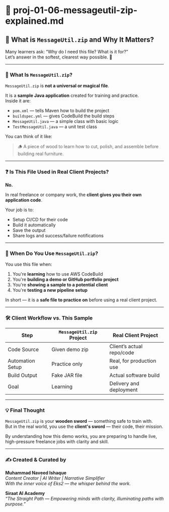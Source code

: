 # 🧺 proj-01-06-messageutil-zip-explained.md

## 🎯 What is `MessageUtil.zip` and Why It Matters?

Many learners ask: “Why do I need this file? What is it for?”  
Let’s answer in the softest, clearest way possible. 💫

---

### 🧩 What Is `MessageUtil.zip`?

`MessageUtil.zip` is **not a universal or magical file**.

It is a **sample Java application** created for training and practice.  
Inside it are:

- `pom.xml` — tells Maven how to build the project  
- `buildspec.yml` — gives CodeBuild the build steps  
- `MessageUtil.java` — a simple class with basic logic  
- `TestMessageUtil.java` — a unit test class  

You can think of it like:

> 🪵 A piece of wood to learn how to cut, polish, and assemble before building real furniture.

---

### ❓ Is This File Used in Real Client Projects?

**No.**

In real freelance or company work, the **client gives you their own application code**.

Your job is to:

- Setup CI/CD for their code  
- Build it automatically  
- Save the output  
- Share logs and success/failure notifications  

---

### 🧰 When Do You Use `MessageUtil.zip`?

You use this file when:

1. You're **learning** how to use AWS CodeBuild  
2. You're **building a demo or GitHub portfolio project**  
3. You're **showing a sample to a potential client**  
4. You're **testing a new pipeline setup**  

In short — it is a **safe file to practice on** before using a real client project.

---

### 🛠️ Client Workflow vs. This Sample

| Step                        | `MessageUtil.zip` Project | Real Client Project       |
|-----------------------------|----------------------------|---------------------------|
| Code Source                | Given demo zip             | Client’s actual repo/code |
| Automation Setup           | Practice only              | Real, for production use  |
| Build Output               | Fake JAR file              | Actual software build     |
| Goal                       | Learning                   | Delivery and deployment   |

---

### 💡 Final Thought

`MessageUtil.zip` is your **wooden sword** — something safe to train with.  
But in the real world, you use the **client's sword** — their code, their mission.

By understanding how this demo works, you are preparing to handle live, high-pressure freelance jobs with clarity and skill.

---

### ✍️ Created & Curated by  
**Muhammad Naveed Ishaque**  
_Content Creator | AI Writer | Narrative Simplifier_  
_With the inner voice of Eks2 — the whisper behind the work._  

**Siraat AI Academy**  
_“The Straight Path — Empowering minds with clarity, illuminating paths with purpose.”_
